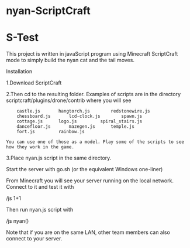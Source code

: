 # nyan-ScriptCraft
# S-Test 

This project is written in javaScript program using Minecraft ScriptCraft mode to simply build the nyan cat and the tail moves. 

Installation

1.Download ScriptCraft

2.Then cd to the resulting folder. Examples of scripts are in the directory scriptcraft/plugins/drone/contrib where you will see

        castle.js		hangtorch.js		redstonewire.js
        chessboard.js		lcd-clock.js		spawn.js
        cottage.js		logo.js			spiral_stairs.js
        dancefloor.js		mazegen.js		temple.js
        fort.js			rainbow.js

    You can use one of those as a model. Play some of the scripts to see how they work in the game.

3.Place nyan.js script in the same directory.

Start the server with go.sh (or the equivalent Windows one-liner)

From Minecraft you will see your server running on the local network.
Connect to it and test it with

/js 1+1

Then run nyan.js script with 

/js nyan()

Note that if you are on the same LAN, other team members can also connect to your server.
